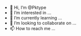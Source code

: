 - 👋 Hi, I’m @Pktype
- 👀 I’m interested in ...
- 🌱 I’m currently learning ...
- 💞️ I’m looking to collaborate on ...
- 📫 How to reach me ...

<!---
Pktype/Pktype is a ✨ special ✨ repository because its `README.md` (this file) appears on your GitHub profile.
You can click the Preview link to take a look at your changes.
--->
